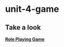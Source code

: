 # unit-4-game

## Take a look

**[Role Playing Game](https://andrewpetersondev.github.io/unit-4-game/)**
